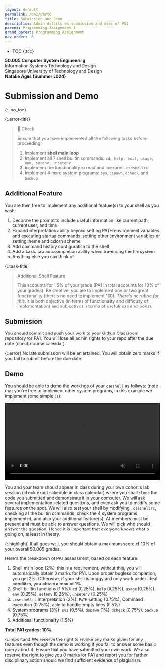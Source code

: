 ```yaml
---
layout: default
permalink: /pa1/part6
title: Submission and Demo 
description: Admin details on submission and demo of PA1
parent: Programming Assignment 1
grand_parent: Programming Assignment
nav_order:  6
---
```



* TOC
{:toc}

**50.005 Computer System Engineering**
<br>
Information Systems Technology and Design
<br>
Singapore University of Technology and Design
<br>
**Natalie Agus (Summer 2024)**

# Submission and Demo 
{: .no_toc}

{:.error-title}
> 🔴 Check
> 
> Ensure that you have implemented all the following tasks before proceeding:
> 1. Implement **shell main loop** 
> 2. Implement all 7 shell builtin commands: `cd, help, exit, usage, env, setenv, unsetenv`
> 3. Implement the functionality to read and interpret `.cseshellrc`  
> 4. Implement 4 more system programs: `sys`, `dspawn`, `dcheck`, and `backup`  

## Additional Feature

You are then free to implement <span class="orange-bold">any additional feature(s)</span> to your shell as you wish:
1. Decorate the prompt to include useful information like current path, current user, and time
2. Expand interpretation ability beyond setting PATH environment variables and executing startup commands: setting other environment variables or setting theme and colorn scheme 
3. Add command history configuration to the shell 
4. Add a basic tab autocompletion ability when traversing the file system 
5. Anything else you can think of 

{:.task-title}
> Additional Shell Feature 
>
> This accounts for 1.5% of your grade (PA1 in total accounts for 10% of your grades). Be <span class="orange-bold">creative</span>, you are to implement one or two great functionality (there's no need to implement 100). *There's no rubric for this.* It is both objective (in terms of functionality and difficulty of implementation) and subjective (in terms of usefulness and looks).  

## Submission 

You should commit and push your work to your Github Classroom repository for PA1. You will lose all admin rights to your repo after the due date (check course calendar).

{:.error}
No <span class="orange-bold">late submission</span> will be entertained. You will obtain zero marks if you fail to submit before the due date. 


## Demo 
You should be able to demo the workings of your `cseshell` as follows: (note that you're free to implement other system programs, in this example we implement some simple `ps`):

<video controls width="100%" class="center_ninety" autoplay>
    <source src="{{ site.baseurl }}docs/Programming Assignment/pa1/images/pa1-demo.mp4" type="video/mp4">
    Sorry, your browser doesn't support embedded videos.
</video>


You and your team should appear in class during your own cohort's lab session (check exact schedule in class calendar) where you shall `clone` the code you submitted and demonstrate it in your computer. We will ask several implementation-related questions, and even ask you to <span class="orange-bold">modify</span> some features on the spot. We will also test your shell by modifying `.cseshellrc`, checking all the builtin commands, check the 4 system programs implemented, and also your additional feature(s). All members must be present and must be able to answer questions. <span class="orange-bold">We will pick who should answer the question</span>. Hence it is important that everyone knows what's going on, at least in theory.


{:.highlight}
If all goes well, you should obtain a maximum score of 10% of your overall 50.005 grades. 

Here's the breakdown of PA1 assessment, based on each feature: 
1. Shell main loop (2%): this is a <span class="orange-bold">requirement</span>, without this, you will automatically obtain 0 marks for PA1. Upon proper bugless completion, you get 2%. Otherwise, if your shell is buggy and only work under ideal condiiton, you obtain a max of 1%
2. Shell builtin functions (1.5%): `cd` (0.25%), `help` (0.25%), `usage` (0.25%), `env` (0.25%), `setenv` (0.25%), `unsetenv` (0.25%)
3. `.cseshellrc` interpretation (2%): `PATH` setting (0.75%), Command execution (0.75%), able to handle empty lines (0.5%)
4. System programs (3%): `sys` (0.5%), `dspawn` (1%), `dcheck` (0.75%), `backup` (0.75%)
5. Additional functionality (1.5%) 

**Total PA1 grades: 10%**.

{:.important}
We reserve the right to revoke any marks given for any features even though the demo is working if you <span class="orange-bold">fail</span> to answer some <span class="orange-bold">basic</span> query about it. Ensure that you have submitted your own work. We also reserve the right to give you 0 marks for PA1 and report you for further disciplinary action should we find sufficient evidence of <span class="orange-bold">plagiarism</span>.